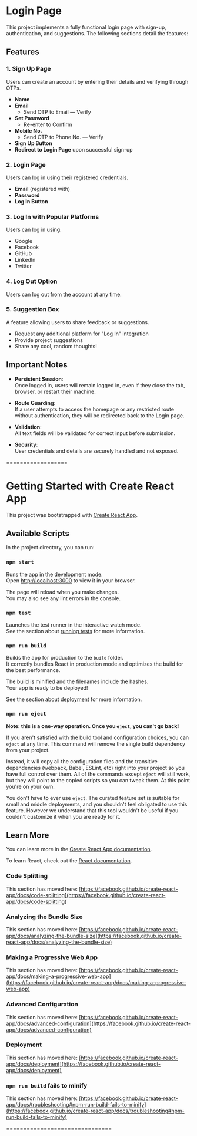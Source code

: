 # Login Page

This project implements a fully functional login page with sign-up, authentication, and suggestions. The following sections detail the features:

## Features

### 1. Sign Up Page

Users can create an account by entering their details and verifying through OTPs.

- **Name**
- **Email**
  - Send OTP to Email — Verify
- **Set Password**
  - Re-enter to Confirm
- **Mobile No.**
  - Send OTP to Phone No. — Verify
- **Sign Up Button**
- **Redirect to Login Page** upon successful sign-up

### 2. Login Page

Users can log in using their registered credentials.

- **Email** (registered with)
- **Password**
- **Log In Button**

### 3. Log In with Popular Platforms

Users can log in using:

- Google
- Facebook
- GitHub
- LinkedIn
- Twitter

### 4. Log Out Option

Users can log out from the account at any time.

### 5. Suggestion Box

A feature allowing users to share feedback or suggestions.

- Request any additional platform for "Log In" integration
- Provide project suggestions
- Share any cool, random thoughts!

## Important Notes

- **Persistent Session**:  
  Once logged in, users will remain logged in, even if they close the tab, browser, or restart their machine.

- **Route Guarding**:  
  If a user attempts to access the homepage or any restricted route without authentication, they will be redirected back to the Login page.

- **Validation**:  
  All text fields will be validated for correct input before submission.

- **Security**:  
  User credentials and details are securely handled and not exposed.

==================

# Getting Started with Create React App

This project was bootstrapped with [Create React App](https://github.com/facebook/create-react-app).

## Available Scripts

In the project directory, you can run:

### `npm start`

Runs the app in the development mode.\
Open [http://localhost:3000](http://localhost:3000) to view it in your browser.

The page will reload when you make changes.\
You may also see any lint errors in the console.

### `npm test`

Launches the test runner in the interactive watch mode.\
See the section about [running tests](https://facebook.github.io/create-react-app/docs/running-tests) for more information.

### `npm run build`

Builds the app for production to the `build` folder.\
It correctly bundles React in production mode and optimizes the build for the best performance.

The build is minified and the filenames include the hashes.\
Your app is ready to be deployed!

See the section about [deployment](https://facebook.github.io/create-react-app/docs/deployment) for more information.

### `npm run eject`

**Note: this is a one-way operation. Once you `eject`, you can't go back!**

If you aren't satisfied with the build tool and configuration choices, you can `eject` at any time. This command will remove the single build dependency from your project.

Instead, it will copy all the configuration files and the transitive dependencies (webpack, Babel, ESLint, etc) right into your project so you have full control over them. All of the commands except `eject` will still work, but they will point to the copied scripts so you can tweak them. At this point you're on your own.

You don't have to ever use `eject`. The curated feature set is suitable for small and middle deployments, and you shouldn't feel obligated to use this feature. However we understand that this tool wouldn't be useful if you couldn't customize it when you are ready for it.

## Learn More

You can learn more in the [Create React App documentation](https://facebook.github.io/create-react-app/docs/getting-started).

To learn React, check out the [React documentation](https://reactjs.org/).

### Code Splitting

This section has moved here: [https://facebook.github.io/create-react-app/docs/code-splitting](https://facebook.github.io/create-react-app/docs/code-splitting)

### Analyzing the Bundle Size

This section has moved here: [https://facebook.github.io/create-react-app/docs/analyzing-the-bundle-size](https://facebook.github.io/create-react-app/docs/analyzing-the-bundle-size)

### Making a Progressive Web App

This section has moved here: [https://facebook.github.io/create-react-app/docs/making-a-progressive-web-app](https://facebook.github.io/create-react-app/docs/making-a-progressive-web-app)

### Advanced Configuration

This section has moved here: [https://facebook.github.io/create-react-app/docs/advanced-configuration](https://facebook.github.io/create-react-app/docs/advanced-configuration)

### Deployment

This section has moved here: [https://facebook.github.io/create-react-app/docs/deployment](https://facebook.github.io/create-react-app/docs/deployment)

### `npm run build` fails to minify

This section has moved here: [https://facebook.github.io/create-react-app/docs/troubleshooting#npm-run-build-fails-to-minify](https://facebook.github.io/create-react-app/docs/troubleshooting#npm-run-build-fails-to-minify)

===============================
